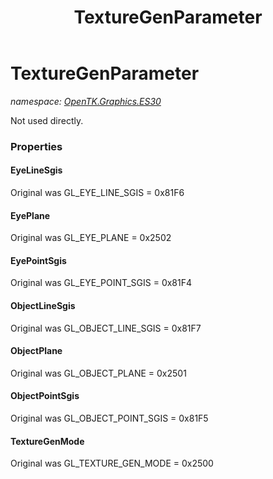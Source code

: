 ﻿---
title: TextureGenParameter
---

# TextureGenParameter
_namespace: [OpenTK.Graphics.ES30](N-OpenTK.Graphics.ES30.html)_

Not used directly.



### Properties

#### EyeLineSgis
Original was GL_EYE_LINE_SGIS = 0x81F6
#### EyePlane
Original was GL_EYE_PLANE = 0x2502
#### EyePointSgis
Original was GL_EYE_POINT_SGIS = 0x81F4
#### ObjectLineSgis
Original was GL_OBJECT_LINE_SGIS = 0x81F7
#### ObjectPlane
Original was GL_OBJECT_PLANE = 0x2501
#### ObjectPointSgis
Original was GL_OBJECT_POINT_SGIS = 0x81F5
#### TextureGenMode
Original was GL_TEXTURE_GEN_MODE = 0x2500

